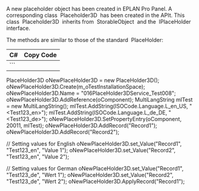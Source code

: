 A new placeholder object has been created in EPLAN Pro Panel. A corresponding class  Placeholder3D  has been created in the APIt. This class  Placeholder3D  inherits from  StorableObject  and the  IPlaceHolder  interface.

The methods are similar to those of the standard  PlaceHolder:

| C# | Copy Code |
| --- | --- |
| ``` 
 PlaceHolder3D oNewPlaceHolder3D = new PlaceHolder3D();
 oNewPlaceHolder3D.Create(m_oTestInstallationSpace);
 oNewPlaceHolder3D.Name = "016PlaceHolder3DService_Test008";
 oNewPlaceHolder3D.AddReference(oComponent);
 MultiLangString mlTest = new MultiLangString();
 mlTest.AddString(ISOCode.Language.L_en_US, "<Test123_en>");
 mlTest.AddString(ISOCode.Language.L_de_DE, "<Test123_de>");
 oNewPlaceHolder3D.SetPropertyEntry(oComponent, 20011, mlTest);
 oNewPlaceHolder3D.AddRecord("Record1");
 oNewPlaceHolder3D.AddRecord("Record2");
 
 // Setting values for English
 oNewPlaceHolder3D.set_Value("Record1", "Test123_en", "Value 1");
 oNewPlaceHolder3D.set_Value("Record2", "Test123_en", "Value 2");
 
 // Setting values for German
 oNewPlaceHolder3D.set_Value("Record1", "Test123_de", "Wert 1");
 oNewPlaceHolder3D.set_Value("Record2", "Test123_de", "Wert 2");
 oNewPlaceHolder3D.ApplyRecord("Record1");
 ``` | |

